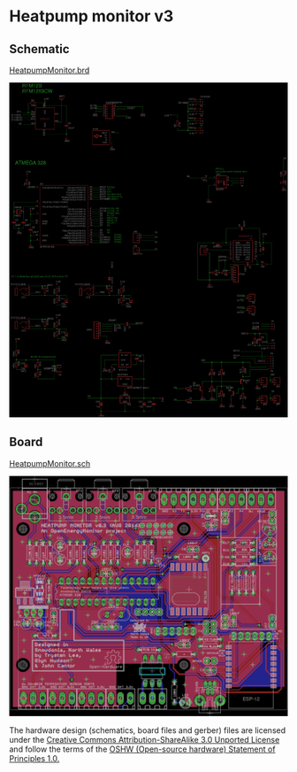 # Heatpump monitor v3

## Schematic

[HeatpumpMonitor.brd](HeatpumpMonitor.brd)

![schematic.png](schematic.png)

## Board

[HeatpumpMonitor.sch](HeatpumpMonitor.sch)

![board.png](board.png)

The hardware design (schematics, board files and gerber) files are licensed under the [Creative Commons Attribution-ShareAlike 3.0 Unported License](http://creativecommons.org/licenses/by-sa/3.0/) and follow the terms of the [OSHW (Open-source hardware) Statement of Principles 1.0.](http://freedomdefined.org/OSHW)



